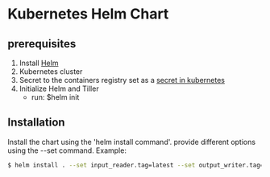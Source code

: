 # Kubernetes Helm Chart

## prerequisites

1. Install [Helm](https://helm.sh/)
2. Kubernetes cluster
3. Secret to the containers registry set as a [secret in kubernetes](https://kubernetes.io/docs/concepts/configuration/secret/)
4. Initialize Helm and Tiller
    - run: $helm init

## Installation

Install the chart using the 'helm install command'. provide different options using the --set command. Example:

```bash
$ helm install . --set input_reader.tag=latest --set output_writer.tag=latest --set registry=myacr.azurecr.io --set imagePullSecret=acr-auth
```